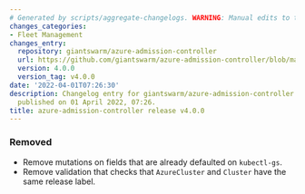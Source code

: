 ```yaml
---
# Generated by scripts/aggregate-changelogs. WARNING: Manual edits to this files will be overwritten.
changes_categories:
- Fleet Management
changes_entry:
  repository: giantswarm/azure-admission-controller
  url: https://github.com/giantswarm/azure-admission-controller/blob/master/CHANGELOG.md#400---2022-03-31
  version: 4.0.0
  version_tag: v4.0.0
date: '2022-04-01T07:26:30'
description: Changelog entry for giantswarm/azure-admission-controller version 4.0.0,
  published on 01 April 2022, 07:26.
title: azure-admission-controller release v4.0.0
---
```


### Removed
- Remove mutations on fields that are already defaulted on `kubectl-gs`.
- Remove validation that checks that `AzureCluster` and `Cluster` have the same release label.
